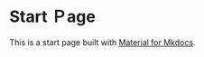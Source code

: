 # Start Ｐage

This is a start page built with [Material for Mkdocs](https://squidfunk.github.io/mkdocs-material/).
